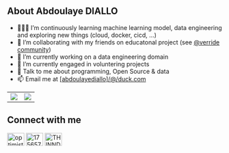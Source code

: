 <h2> About Abdoulaye DIALLO </h2>  

- 👨🏽‍💻 I’m continuously learning machine learning model, data engineering and exploring new things (cloud, docker, cicd, ...)
- 👋 I’m collaborating with my friends on educatonal project (see [@verride community](https://github.com/override-community))
- 🔭 I’m currently working on a data engineering domain
- 🌱 I’m currently engaged in voluntering projects
- 💬 Talk to me about programming, Open Source & data
- 📫 Email me at <a href="mailto:abdoulayediallo@duck.com">[abdoulayediallo]/@/duck.com</a>

<table>
  <tr class="noborder">
    <td>
      <img src="https://github-readme-stats.vercel.app/api?username=abdoulsn&show_icons=true&include_all_commits=true&count_private=true&hide_border=true&theme=algolia"   />
    </td>
    <td>
      <img src=https://github-readme-streak-stats.herokuapp.com?user=abdoulsn&theme=react&hide_border=true&date_format=j%20M%5B%20Y%5D />
    </td>                      
   </tr>
</table>

<h2> Connect with me </h2>
<p align="left">
<a href="https://linkedin.com/in/abdoulsn" target="blank"><img align="center" src="https://raw.githubusercontent.com/rahuldkjain/github-profile-readme-generator/master/src/images/icons/Social/linked-in-alt.svg" alt="optimisticritam-80a801220" height="30" width="40" /></a>
<a href="https://stackoverflow.com/users/8333806/abdoulsn" target="blank"><img align="center" src="https://raw.githubusercontent.com/rahuldkjain/github-profile-readme-generator/master/src/images/icons/Social/stack-overflow.svg" alt="17565722/ritam-debnath" height="30" width="40" /></a>
 <a href="https://twitter.com/abdouIai" target="blank"><img align="center" src="https://raw.githubusercontent.com/rahuldkjain/github-profile-readme-generator/master/src/images/icons/Social/twitter.svg" alt="THINND_" height="30" width="40" /></a>
</p>
